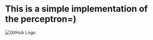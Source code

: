 # This is a simple implementation of the perceptron=)
![GitHub Logo](https://upload.wikimedia.org/wikipedia/commons/thumb/e/e1/Perceptron-ru.svg/1024px-Perceptron-ru.svg.png)
